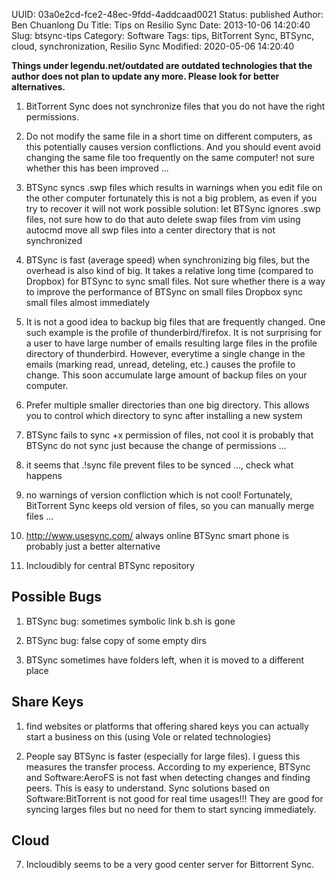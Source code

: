 UUID: 03a0e2cd-fce2-48ec-9fdd-4addcaad0021
Status: published
Author: Ben Chuanlong Du
Title: Tips on Resilio Sync
Date: 2013-10-06 14:20:40
Slug: btsync-tips
Category: Software
Tags: tips, BitTorrent Sync, BTSync, cloud, synchronization, Resilio Sync
Modified: 2020-05-06 14:20:40

**Things under legendu.net/outdated are outdated technologies that the author does not plan to update any more. Please look for better alternatives.**
 
1. BitTorrent Sync does not synchronize files that you do not have the right permissions.

2. Do not modify the same file in a short time on different computers,
    as this potentially causes version conflictions.
    And you should event avoid changing the same file too frequently on the same computer!
    not sure whether this has been improved ...

3. BTSync syncs .swp files which results in warnings when you edit file on the other computer
    fortunately this is not a big problem, as even if you try to recover it will not work
    possible solution: let BTSync ignores .swp files, not sure how to do that
    auto delete swap files from vim using autocmd
    move all swp files into a center directory that is not synchronized

4. BTSync is fast (average speed) when synchronizing big files,
    but the overhead is also kind of big.
    It takes a relative long time (compared to Dropbox) for BTSync to sync small files.
    Not sure whether there is a way to improve the performance of BTSync on small files
    Dropbox sync small files almost immediately


5. It is not a good idea to backup big files that are frequently changed.
    One such example is the profile of thunderbird/firefox.
    It is not surprising for a user to have large number of emails resulting large files 
    in the profile directory of thunderbird. 
    However, everytime a single change in the emails (marking read, unread, deteling, etc.) 
    causes the profile to change. 
    This soon accumulate large amount of backup files on your computer.

6. Prefer multiple smaller directories than one big directory.
    This allows you to control which directory to sync after installing a new system 

7. BTSync fails to sync +x permission of files, not cool
    it is probably that BTSync do not sync just because the change of permissions ...

4. it seems that .!sync file prevent files to be synced ..., check what happens

5. no warnings of version confliction which is not cool!
    Fortunately, BitTorrent Sync keeps old version of files, so you can manually merge files ...

6. http://www.usesync.com/ always online BTSync
    smart phone is probably just a better alternative

7. Incloudibly for central BTSync repository

## Possible Bugs

1. BTSync bug: sometimes symbolic link b.sh is gone

2. BTSync bug: false copy of some empty dirs

3. BTSync sometimes have folders left, when it is moved to a different place

## Share Keys

1. find websites or platforms that offering shared keys
    you can actually start a business on this (using Vole or related technologies)

7. People say BTSync is faster (especially for large files).
    I guess this measures the transfer process. 
    According to my experience, BTSync and Software:AeroFS is not fast when detecting changes and finding peers.
    This is easy to understand.
    Sync solutions based on Software:BitTorrent is not good for real time usages!!!
    They are good for syncing larges files but no need for them to start syncing immediately. 

## Cloud

7. Incloudibly seems to be a very good center server for Bittorrent Sync.

